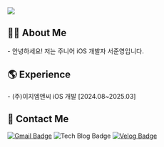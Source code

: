<img src="https://capsule-render.vercel.app/api?type=waving&color=0:a82da8,100:da8f00&height=230&section=header&text=JunYoungSeo&fontAlign=70&fontAlignY=40&fontSize=60&fontColor=ffffff" />

<h2>🧑‍💻 About Me</h2>
<div> - 안녕하세요! 저는 주니어 iOS 개발자 서준영입니다. </div>

<h2>🌎 Experience</h2>
<div> - (주)이지엠앤씨 iOS 개발 [2024.08~2025.03] </div>

<h2>👋 Contact Me</h3>  

[![Gmail Badge](https://img.shields.io/badge/Gmail-d14836?style=flat-square&logo=Gmail&logoColor=white&link=mailto:ghddns34@@gmail.com)](mailto:ghddns34@gmail.com)
![Tech Blog Badge](https://img.shields.io/github/followers/dongglehada?style=social)
[![Velog Badge](https://img.shields.io/badge/Velog-20C997?style=flat-square&logo=Velog&logoColor=white)](https://velog.io/@ghddns3488)  
